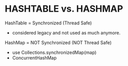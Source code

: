 # HASHTABLE vs. HASHMAP

HashTable = Synchronized (Thread Safe)
- considered legacy and not used as much anymore. 

HashMap = NOT Synchronized (NOT Thread Safe)
- use Collections.synchronizedMap(map)
- ConcurrentHashMap


